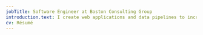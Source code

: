 ```yaml
---
jobTitle: Software Engineer at Boston Consulting Group
introduction.text: I create web applications and data pipelines to increase corporate efficiency and deliver strategic value.
cv: Résumé
---
```

